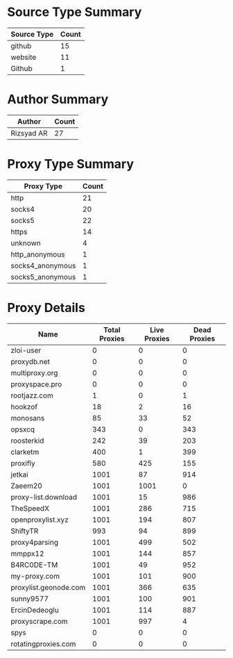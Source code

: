 # Source Type Summary

| Source Type | Count |
|-------------|-------|
| github | 15 |
| website | 11 |
| Github | 1 |


# Author Summary

| Author | Count |
|--------|-------|
| Rizsyad AR | 27 |


# Proxy Type Summary

| Proxy Type | Count |
|------------|-------|
| http | 21 |
| socks4 | 20 |
| socks5 | 22 |
| https | 14 |
| unknown | 4 |
| http_anonymous | 1 |
| socks4_anonymous | 1 |
| socks5_anonymous | 1 |


# Proxy Details

| Name | Total Proxies | Live Proxies | Dead Proxies |
|------|---------------|--------------|---------------|
| zloi-user | 0 | 0 | 0 |
| proxydb.net | 0 | 0 | 0 |
| multiproxy.org | 0 | 0 | 0 |
| proxyspace.pro | 0 | 0 | 0 |
| rootjazz.com | 1 | 0 | 1 |
| hookzof | 18 | 2 | 16 |
| monosans | 85 | 33 | 52 |
| opsxcq | 343 | 0 | 343 |
| roosterkid | 242 | 39 | 203 |
| clarketm | 400 | 1 | 399 |
| proxifly | 580 | 425 | 155 |
| jetkai | 1001 | 87 | 914 |
| Zaeem20 | 1001 | 1001 | 0 |
| proxy-list.download | 1001 | 15 | 986 |
| TheSpeedX | 1001 | 286 | 715 |
| openproxylist.xyz | 1001 | 194 | 807 |
| ShiftyTR | 993 | 94 | 899 |
| proxy4parsing | 1001 | 499 | 502 |
| mmppx12 | 1001 | 144 | 857 |
| B4RC0DE-TM | 1001 | 49 | 952 |
| my-proxy.com | 1001 | 101 | 900 |
| proxylist.geonode.com | 1001 | 366 | 635 |
| sunny9577 | 1001 | 100 | 901 |
| ErcinDedeoglu | 1001 | 114 | 887 |
| proxyscrape.com | 1001 | 997 | 4 |
| spys | 0 | 0 | 0 |
| rotatingproxies.com | 0 | 0 | 0 |
